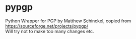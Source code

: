 # pypgp
Python Wrapper for PGP by Matthew Schinckel, copied from https://sourceforge.net/projects/pypgp/  
Will try not to make too many changes etc.
